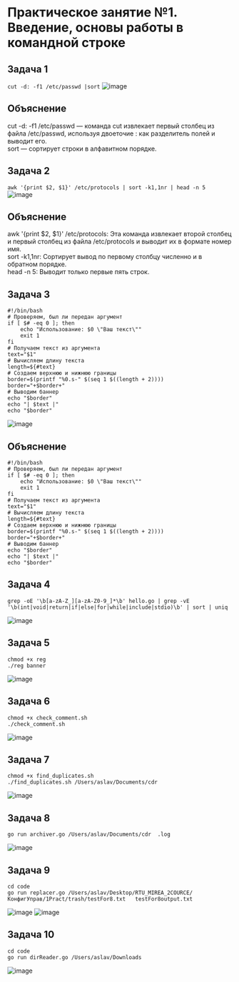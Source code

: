 # Практическое занятие №1. Введение, основы работы в командной строке

## Задача 1

`cut -d: -f1 /etc/passwd |sort`
![image](https://github.com/user-attachments/assets/b9adca4b-0a51-4392-951a-5a5dddcf50be)

## Объяснение
cut -d: -f1 /etc/passwd — команда cut извлекает первый столбец из файла /etc/passwd, используя двоеточие : как разделитель полей и выводит его.  
sort — сортирует строки в алфавитном порядке.  

## Задача 2

`awk '{print $2, $1}' /etc/protocols | sort -k1,1nr | head -n 5`
![image](https://github.com/user-attachments/assets/587ca106-49aa-42eb-80dd-8d9e3bc7d64f)

## Объяснение
awk '{print $2, $1}' /etc/protocols: Эта команда извлекает второй столбец и первый столбец из файла /etc/protocols и выводит их в формате номер имя.  
sort -k1,1nr: Сортирует вывод по первому столбцу численно и в обратном порядке.  
head -n 5: Выводит только первые пять строк.  

## Задача 3

```
#!/bin/bash
# Проверяем, был ли передан аргумент
if [ $# -eq 0 ]; then
    echo "Использование: $0 \"Ваш текст\""
    exit 1
fi
# Получаем текст из аргумента
text="$1"
# Вычисляем длину текста
length=${#text}
# Создаем верхнюю и нижнюю границы
border=$(printf "%0.s-" $(seq 1 $((length + 2))))
border="+$border+"
# Выводим баннер
echo "$border"
echo "| $text |"
echo "$border"
```
![image](https://github.com/user-attachments/assets/48ccb2d2-b867-4c3f-843b-c58b0d806746)

## Объяснение

```
#!/bin/bash
# Проверяем, был ли передан аргумент
if [ $# -eq 0 ]; then
    echo "Использование: $0 \"Ваш текст\""
    exit 1
fi
# Получаем текст из аргумента
text="$1"
# Вычисляем длину текста
length=${#text}
# Создаем верхнюю и нижнюю границы
border=$(printf "%0.s-" $(seq 1 $((length + 2))))
border="+$border+"
# Выводим баннер
echo "$border"
echo "| $text |"
echo "$border"
```
## Задача 4

```
grep -oE '\b[a-zA-Z_][a-zA-Z0-9_]*\b' hello.go | grep -vE '\b(int|void|return|if|else|for|while|include|stdio)\b' | sort | uniq
```
![image](https://github.com/user-attachments/assets/50793247-9e32-4a04-ac24-fd0d7ae38357)

## Задача 5

```
chmod +x reg  
./reg banner
```

![image](https://github.com/user-attachments/assets/3ea841f2-6e57-4fc4-b5bb-bd635ebc2f2b)

## Задача 6

```
chmod +x check_comment.sh  
./check_comment.sh
```

![image](https://github.com/user-attachments/assets/f3b6a7cf-4010-4137-82a1-f8195d80e4a1)

## Задача 7

```
chmod +x find_duplicates.sh  
./find_duplicates.sh /Users/aslav/Documents/cdr
```

![image](https://github.com/user-attachments/assets/4e0968c3-a7a3-43da-8ec5-0f6517b507cd)

## Задача 8

```
go run archiver.go /Users/aslav/Documents/cdr  .log
```


![image](https://github.com/user-attachments/assets/81ad612a-d882-4d35-a969-c7d52a8714ad)

## Задача 9

```
cd code  
go run replacer.go /Users/aslav/Desktop/RTU_MIREA_2COURCE/КонфигУправ/1Pract/trash/testFor8.txt   testFor8output.txt
```

![image](https://github.com/user-attachments/assets/8ee4a9cf-a9cf-4013-956e-c5ef9b3bdac8)
![image](https://github.com/user-attachments/assets/b157cf98-9f8b-4c03-8eeb-482086a6b609)

## Задача 10

```
cd code  
go run dirReader.go /Users/aslav/Downloads 
```

![image](https://github.com/user-attachments/assets/219c6b50-41dc-4c09-b894-7b93830f882a)
